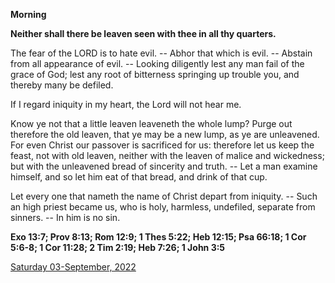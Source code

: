 **Morning**

**Neither shall there be leaven seen with thee in all thy quarters.**
 
The fear of the LORD is to hate evil. -- Abhor that which is evil. -- Abstain from all appearance of evil. -- Looking diligently lest any man fail of the grace of God; lest any root of bitterness springing up trouble you, and thereby many be defiled.
 
If I regard iniquity in my heart, the Lord will not hear me.
 
Know ye not that a little leaven leaveneth the whole lump? Purge out therefore the old leaven, that ye may be a new lump, as ye are unleavened. For even Christ our passover is sacrificed for us: therefore let us keep the feast, not with old leaven, neither with the leaven of malice and wickedness; but with the unleavened bread of sincerity and truth. -- Let a man examine himself, and so let him eat of that bread, and drink of that cup.
 
Let every one that nameth the name of Christ depart from iniquity. -- Such an high priest became us, who is holy, harmless, undefiled, separate from sinners. -- In him is no sin.  

**Exo 13:7; Prov 8:13; Rom 12:9; 1 Thes 5:22; Heb 12:15; Psa 66:18; 1 Cor 5:6-8; 1 Cor 11:28; 2 Tim 2:19; Heb 7:26; 1 John 3:5**

[Saturday 03-September, 2022](https://t.me/daily_light)
